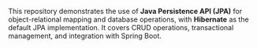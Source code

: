 This repository demonstrates the use of **Java Persistence API (JPA)** for object-relational mapping and database operations, with **Hibernate** as the default JPA implementation. It covers CRUD operations, transactional management, and integration with Spring Boot.
